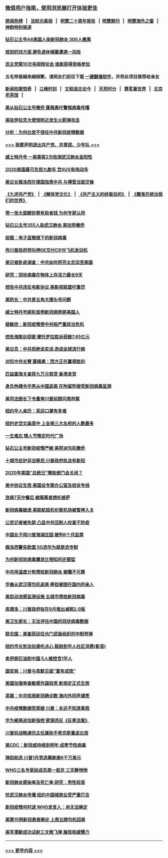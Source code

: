 ### [微信用户指南，使用浏览器打开体验更佳](https://github.com/gfw-breaker/banned-news1/blob/master/indexes/wechat-guide.md?t=0)
#### [禁闻热榜](热点新闻.md?t=0)  &nbsp;&nbsp;|&nbsp;&nbsp; [法轮功真相](https://github.com/gfw-breaker/truth/blob/master/README.md?t=0) &nbsp;&nbsp;|&nbsp;&nbsp; [明慧二十周年报告](https://github.com/gfw-breaker/mh-reports/blob/master/README.md?t=0) &nbsp;&nbsp;|&nbsp;&nbsp;[明慧期刊](https://github.com/gfw-breaker/mh-qikan) &nbsp;&nbsp;|&nbsp;&nbsp; [明慧海外之窗](https://github.com/gfw-breaker/mh-news/blob/master/README.md?t=0) &nbsp;&nbsp;|&nbsp;&nbsp; [神韵特别报道](https://github.com/gfw-breaker/mh-news/blob/master/shenyun.md?t=0)
#### [钻石公主号44美国人染新冠肺炎 300人撤离](../pages/nsc412/n11873826.md?t=02171144) 
#### [规划好四方面 避免退休储蓄遭遇一风险](../pages/nsc412/n11862800.md?t=02171144) 
#### [民主党第10次电视辩论会 谁能获得资格参加](../pages/nsc412/n11873552.md?t=02171144) 
#### 五毛举报越来越频繁，请网友们前往下载 [一键翻墙软件](https://github.com/gfw-breaker/ssr-accounts)，并将此项目推荐给亲友
#### [新闻拍案惊奇](https://github.com/gfw-breaker/banned-news1/blob/master/pages/link4.md) &nbsp;&nbsp;|&nbsp;&nbsp; [江峰时刻](https://github.com/gfw-breaker/banned-news1/blob/master/pages/link4.md) &nbsp;&nbsp;|&nbsp;&nbsp; [文昭谈古论今](https://github.com/gfw-breaker/banned-news1/blob/master/pages/link4.md) &nbsp;&nbsp;|&nbsp;&nbsp; [天亮时分](https://github.com/gfw-breaker/banned-news1/blob/master/pages/link4.md) &nbsp;&nbsp;|&nbsp;&nbsp; [萧茗看世界](https://github.com/gfw-breaker/banned-news1/blob/master/pages/link4.md) &nbsp;&nbsp;|&nbsp;&nbsp; [北京老茶馆](https://github.com/gfw-breaker/banned-news1/blob/master/pages/link4.md) &nbsp;&nbsp;|&nbsp;&nbsp; 
#### [美从钻石公主号撤侨 蓬佩奥吁警惕病毒传播](../pages/nsc412/n11873617.md?t=02171144) 
#### [美驻伊拉克大使馆附近发生火箭弹攻击](../pages/nsc412/n11873428.md?t=02171144) 
#### [分析：为何白宫不信任中共新冠疫情数据](../pages/nsc412/n11872473.md?t=02171144) 
#### [>>> 我要声明退出共产党、共青团、少年队 <<<](https://github.com/begood0513/goodnews/blob/master/quit/letter.md) 
#### [威士特丹号 一美乘客2次检测武汉肺炎呈阳性](../pages/nsc412/n11873169.md?t=02171144) 
#### [2020美国最可负担九款车 含SUV和电动车](../pages/nsc412/n11860334.md?t=02171144) 
#### [美议长佩洛西在德国指责中共 与傅莹当面交锋](../pages/nsc412/n11872375.md?t=02171144) 
#### [《九评共产党》](https://github.com/begood0513/9ping.md/blob/master/README.md) &nbsp;|&nbsp; [《解体党文化》](../../../../jtdwh.md/blob/master/README.md)  &nbsp;|&nbsp; [《共产主义的终极目的》](../../../../gczydzjmd.md/blob/master/README.md) &nbsp;|&nbsp; [《魔鬼在统治我们的世界》](../../../../mgztzwmdsj.md/blob/master/README.md) 
#### [带一张大面额钞票有助省钱 为何专家认同](../pages/nsc412/n11870166.md?t=02171144) 
#### [钻石公主号355人染武汉肺炎 美加将撤侨](../pages/nsc412/n11872392.md?t=02171144) 
#### [组图：电子显微镜下的新冠病毒](../pages/nsc412/n11872057.md?t=02171144) 
#### [传川普政府将叫停GE交付C919飞机发动机](../pages/nsc412/n11871600.md?t=02171144) 
#### [美记者卧底调查：中共如何将芬太尼运至美国](../pages/nsc412/n11871821.md?t=02171144) 
#### [研究：冠状病毒在物体上存活力最长9天](../pages/nsc412/n11871871.md?t=02171144) 
#### [控告中共违反电影协议 美影视联盟吁重罚](../pages/nsc412/n11871820.md?t=02171144) 
#### [美防长：中共是五角大楼头号问题](../pages/nsc412/n11871768.md?t=02171144) 
#### [威士特丹号邮轮首例新冠病例是美国人](../pages/nsc412/n11871731.md?t=02171144) 
#### [裴敏欣：新冠疫情使中共陷严重政治危机](../pages/nsc412/n11871514.md?t=02171144) 
#### [控告海能达窃密 摩托罗拉胜诉获赔7.65亿元](../pages/nsc412/n11871594.md?t=02171144) 
#### [美议员：中共拒绝说实话 造成全球流行病](../pages/nsc412/n11871582.md?t=02171144) 
#### [对抗中共长臂 蓬佩奥：西方正在赢得胜利](../pages/nsc412/n11871500.md?t=02171144) 
#### [匹兹堡海关查获九万元假货 香港发货](../pages/nsc412/n11870716.md?t=02171144) 
#### [身负拘捕令华男从中国返美  在拘留所接受新冠病毒监测](../pages/nsc412/n11870710.md?t=02171144) 
#### [美司法部长下令重审川普前顾问弗林案](../pages/nsc412/n11870258.md?t=02171144) 
#### [纽约华人亲历：采运口罩有多难](../pages/nsc412/n11870531.md?t=02171144) 
#### [纽约史岱文森高中  上全美三大名校的人数最多](../pages/nsc412/n11870557.md?t=02171144) 
#### [一生难忘 情人节情定时代广场](../pages/nsc412/n11870536.md?t=02171144) 
#### [钻石公主号新冠疫情严峻 美将派包机撤侨](../pages/nsc412/n11870505.md?t=02171144) 
#### [十城市庇护非法移民 川普政府执法有新招](../pages/nsc412/n11870410.md?t=02171144) 
#### [2020年美国“总统日”哪些部门会关闭？](../pages/nsc412/n11870148.md?t=02171144) 
#### [美中协议生效 美国设专案办公室及投诉专线](../pages/nsc412/n11870266.md?t=02171144) 
#### [连续7天中餐后 被隔离者想吃披萨](../pages/nsc412/n11870243.md?t=02171144) 
#### [新冠病毒疑虑 美联航班机伦敦机场被暂停入关](../pages/nsc412/n11870015.md?t=02171144) 
#### [公民记者被失踪 凸显中共压制人权甚于防疫](../pages/nsc412/n11870042.md?t=02171144) 
#### [中国女子闯川普海湖庄园 被判6个月监禁](../pages/nsc412/n11869919.md?t=02171144) 
#### [佩洛西警告欧盟 5G选华为就是选专制](../pages/nsc412/n11869898.md?t=02171144) 
#### [为何新冠状病毒爆发比预知的还要猛](../pages/nsc412/n11869828.md?t=02171144) 
#### [中共用温度计枪筛检新冠肺炎 被曝不可靠](../pages/nsc412/n11869707.md?t=02171144) 
#### [华裔从武汉搭包机返美 牵挂被困在国内的亲人](../pages/nsc412/n11869711.md?t=02171144) 
#### [美启动流感监测设施 五城市筛检新冠病毒](../pages/nsc412/n11869689.md?t=02171144) 
#### [库德洛：川普政府拟在9月推出减税2.0版](../pages/nsc412/n11869627.md?t=02171144) 
#### [美卫生部长：无法评估中国的冠状病毒数据](../pages/nsc412/n11869301.md?t=02171144) 
#### [联合国：美查获运往也门武装组织的中制导弹](../pages/nsc412/n11868677.md?t=02171144) 
#### [纽约市长到法拉盛吃点心  鼓励到华人社区消费(影音)](../pages/nsc412/n11868197.md?t=02171144) 
#### [卖伊朗石油到中国  5人被控含1华人](../pages/nsc412/n11867988.md?t=02171144) 
#### [国安局：川普与库默见面“富有成效”](../pages/nsc412/n11867976.md?t=02171144) 
#### [美国加强审查敏感外国投资 新规定正式生效](../pages/nsc412/n11868041.md?t=02171144) 
#### [英媒：中共低报新冠确诊数 海内外同声谴责](../pages/nsc412/n11867421.md?t=02171144) 
#### [中共疫情数据受质疑 川普：永远不知道真假](../pages/nsc412/n11867195.md?t=02171144) 
#### [华为被美追加新指控 密谋违反《反黑法案》](../pages/nsc412/n11867191.md?t=02171144) 
#### [川普前战略通讯主任兼助手希克斯重返白宫](../pages/nsc412/n11867104.md?t=02171144) 
#### [美CDC：新冠或持续到明年 成季节性病毒](../pages/nsc412/n11867279.md?t=02171144) 
#### [弹劾助选 川普1月竞选募款逾6千万美元](../pages/nsc412/n11866950.md?t=02171144) 
#### [WHO三名专家组成员周一抵京 三天静悄悄](../pages/nsc412/n11866947.md?t=02171144) 
#### [新冠肺炎感染率及死亡率 研究：男性较高](../pages/nsc412/n11866956.md?t=02171144) 
#### [忧武汉肺炎传播 纽约中国城商业受严重打击](../pages/nsc412/n11866902.md?t=02171144) 
#### [新冠疫情何时退 WHO发言人：尚无法确定](../pages/nsc412/n11866864.md?t=02171144) 
#### [美第15例新冠患者确诊 上周五随包机回美](../pages/nsc412/n11866852.md?t=02171144) 
#### [美军潜艇成功试射三叉戟飞弹 展现核威慑力](../pages/nsc412/n11866046.md?t=02171144) 

----
#### [ >>> 更早内容 <<< ](../indexes/nsc412-earlier.md)
